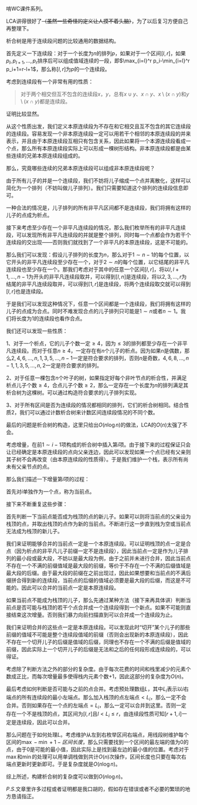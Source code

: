 啃WC课件系列。

LCA讲得很好了~~（虽然一些奇怪的定义让人摸不着头脑）~~，为了以后复习方便自己再整理下。

析合树是用于连续段问题的比较通用的数据结构。

首先定义一下连续段：对于一个长度为$n$的排列$p$，如果对于一个区间$[l,r]$，如果$p_l,p_{l+1},\dots,p_r$排序后可以组成值域连续的一段，即$\max_{i=l}^r p_i-\min_{i=l}^r p_i+1=r-l+1$，那么称$[l,r]$为$p$的一个连续段。

考虑到连续段有一个非常有用的性质：

>对于两个相交但互不包含的连续段$x$，$y$，总有$x\cup y$、$x\cap y$、$x\setminus(x\cap y)$和$y\setminus(x\cap y)$都是连续段。

证明比较显然。

从这个性质出发，我们定义本原连续段为不存在和它相交且互不包含的其它连续段的连续段。容易发现一个非本原连续段一定可以用若干个相邻的本原连续段的并来表示，并且由于本原连续段互相只有包含关系，因此如果将一个本源连续段看成一个点，那么所有本原连续段实际上可以形成一棵树形结构。非本原连续段都是由某些连续的兄弟本原连续段组成的。

那么，究竟哪些连续的兄弟本原连续段可以组成非本原连续段呢？

由于所有儿子的并是一个连续段，我们不妨将儿子缩成一个点并离散化，这样可以简化为一个排列（不妨叫做儿子排列）。我们只需要知道这个排列的连续段信息即可。

一种合法的情况是，儿子排列的所有非平凡区间都不是连续段，我们将拥有这样的儿子的点成为析点。

接下来考虑至少存在一个非平凡连续段的情况，那么我们枚举所有的非平凡连续段，可以发现所有非平凡连续段的并就是整个排列，同时每一个点都会作为若干个连续段的交出现——否则我们就找到了一个非平凡的本原连续段，这是不可能的。

那么我们可以发现：假设儿子排列的长度为$n$，那么对于$1\sim n-1$的每个位置，以它开头的非平凡连续段至少存在一个，对于$2\sim n$的每个位置，以它结尾的非平凡连续段也至少存在一个。那我们考虑对于其中的任意一个区间$[l,r]$，将以$l,l+1,\dots,n-1$为开头的非平凡连续段取并，可以得到$[l,n]$是连续段，将以$2,3,\dots,r$为结尾的非平凡连续段取并，可以得到$[1,r]$是连续段，将两个连续段取交就可以得到$[l,r]$也是连续段。

于是我们可以发现这种情况下，任意一个区间都是一个连续段，我们将拥有这样的儿子的点成为合点。同时不难发现合点的儿子排列只可能是$1\sim n$或者$n\sim 1$。我们将长度为$1$的连续段也看作合点。

我们还可以发现一些性质：

$1$、对于一个析点，它的儿子个数一定$\geq 4$，因为$\leq 3$的排列都至少存在一个非平凡连续段。而对于任意$n\geq 4$，一定存在有$n$个儿子的析点。因为如果$n$是偶数，那么$2,4,6,\dots,n,1,3,5,\dots,n-1$一定是符合要求的排列，否则$n$是奇数，$4,6,8,\dots,n-1,1,3,5,\dots,n,2$一定是符合要求的排列。

$2$、对于任意一棵包含$n$个叶子的树，如果指定好每个非叶节点的析合性，并满足析点儿子个数$\geq 4$，合点儿子个数$\geq 2$，那么一定存在一个长度为$n$的排列满足其析合树为这棵树。可以通过构造符合要求的儿子排列实现。

$3$、对于所有区间是否为连续段的情况都相同的排列，它们的析合树相同。结合性质$2$，我们可以通过计数析合树来计数区间连续段情况的不同个数。

最后的问题是析合树的构造，这里只给出$O(n\log n)$的做法，LCA的$O(n)$太强了不会。

考虑增量，在前$1\sim i-1$项构成的析合树中插入第$i$项。由于接下来的过程保证只会让已经确定是本原连续段的点向父亲连边，因此可以发现如果一个点已经有父亲则其子树不会再改变（由本原连续段的性质得）。于是我们维护一个栈，表示所有尚未有父亲节点的点。

那么我们描述一下增量第$i$项的过程：

首先对$i$单独作为一个点，称为当前点。

接下来不断重复这些步骤：

首先判断一下当前点能否成为栈顶的点的新儿子。如果可以则将当前点的父亲设为栈顶的点，并取出栈顶的点作为新的当前点。不断进行这一步直到栈为空或当前点无法成为栈顶的新儿子。

我们来证明能够合并的当前点一定是一个本原连续段。可以证明栈顶的点一定是合点（因为析点的非平凡儿子前缀一定不是连续段），因此当前点一定是作为儿子排列的最小段或最大段，不妨以是最大段为例，由于之前并未进行合并，因此当前点不存在一个不满的前缀值域是最大段的前缀，等价于不存在一个不满的后缀值域是最大段的后缀。由于最大段的前缀在之前出现过，因此如果想要和当前点的不满后缀拼合得到新的连续段，当前点的后缀的值域必须要是最大段的后缀，而这是不可能的。因此可以合并的当前点一定是本原连续段。

如果当前点不能成为栈顶的儿子，那么先通过某种方法（接下来再具体讲）判断当前点是否可能与栈顶的若干个点合并成一个连续段得到一个新点。如果不可能则直接结束这次增量。否则我们暴力向前扫描直到可以合并成一个连续段为止。

我们来证明合并的这些点一定是本原连续段。可以发现此时“切开”某个儿子的那些前缀的值域不可能是整个连续段值域的前缀（否则会出现新的本原连续段），因此不存在一个切开儿子的后缀是值域的后缀，同理也不存在一个不满的后缀是值域的前缀，因此实际上一个切开儿子的后缀是无法和之后的任何段形成连续段的，可以得证。

考虑除了判断方法之外的部分的复杂度。由于每次花费的时间和栈里减少的元素个数成正比，而每次增量最多使得栈内元素个数$+1$，因此这部分的复杂度为$O(n)$。

最后考虑如何判断是否可能与之前的点合并。考虑预处理数组$L$，其中$L_i$表示以$i$右端点的所有连续段的最小左端点。那么加入栈顶的点左端点$<L_i$，那么一定不会合并。否则如果存在一个点的左端点$=L_i$，那么一定可以合并到这里。否则一定存在一个不是栈顶的点，其区间为$[l,r]$且$l<L_i\leq r$，由连续段性质可知$[r+1,i]$一定是连续段，因此可以合并。

那么问题在于如何处理$L$。考虑维护从左到右枚举区间右端点，用线段树维护每个区间的$\max-\min+1-区间长度$，那么只需要找到一个区间的最左端的值为$0$的点，由于$0$是可能的最小值，因此实际上是找到最左边的最小值的位置。考虑对于$\max$和$\min$的处理可以用单调栈做到共计$O(n)$次操作，区间长度也只要在每次右端点更新时更新即可。于是复杂度就是$O(n\log n)$。

综上所述，构建析合树的复杂度可以做到$O(n\log n)$。

$P.S.$文章里许多过程或者证明都是我口胡的，假如存在错误或者不必要的繁琐的地方恳请指正。